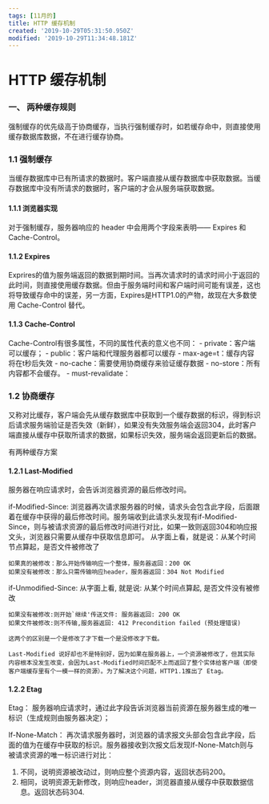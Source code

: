 ```yaml
---
tags: [11月的]
title: HTTP 缓存机制
created: '2019-10-29T05:31:50.950Z'
modified: '2019-10-29T11:34:48.181Z'
---
```


# HTTP 缓存机制
### 一、 两种缓存规则

  强制缓存的优先级高于协商缓存，当执行强制缓存时，如若缓存命中，则直接使用缓存数据库数据，不在进行缓存协商。

### 1.1 强制缓存
  当缓存数据库中已有所请求的数据时。客户端直接从缓存数据库中获取数据。当缓存数据库中没有所请求的数据时，客户端的才会从服务端获取数据。

#### 1.1.1 浏览器实现

对于强制缓存，服务器响应的 header 中会用两个字段来表明—— Expires 和 Cache-Control。

#### 1.1.2 Expires

Exprires的值为服务端返回的数据到期时间。当再次请求时的请求时间小于返回的此时间，则直接使用缓存数据。但由于服务端时间和客户端时间可能有误差，这也将导致缓存命中的误差，另一方面，Expires是HTTP1.0的产物，故现在大多数使用 Cache-Control 替代。

#### 1.1.3 Cache-Control
  Cache-Control有很多属性，不同的属性代表的意义也不同：
    - private：客户端可以缓存；
    - public：客户端和代理服务器都可以缓存
    - max-age=t：缓存内容将在t秒后失效
    - no-cache：需要使用协商缓存来验证缓存数据
    - no-store：所有内容都不会缓存。
    - must-revalidate：

    
### 1.2 协商缓存
  又称对比缓存，客户端会先从缓存数据库中获取到一个缓存数据的标识，得到标识后请求服务端验证是否失效（新鲜），如果没有失效服务端会返回304，此时客户端直接从缓存中获取所请求的数据，如果标识失效，服务端会返回更新后的数据。

  有两种缓存方案

#### 1.2.1 Last-Modified

  服务器在响应请求时，会告诉浏览器资源的最后修改时间。

  if-Modified-Since:
    浏览器再次请求服务器的时候，请求头会包含此字段，后面跟着在缓存中获得的最后修改时间。服务端收到此请求头发现有if-Modified-Since，则与被请求资源的最后修改时间进行对比，如果一致则返回304和响应报文头，浏览器只需要从缓存中获取信息即可。
从字面上看，就是说：从某个时间节点算起，是否文件被修改了

    如果真的被修改：那么开始传输响应一个整体，服务器返回：200 OK
    如果没有被修改：那么只需传输响应header，服务器返回：304 Not Modified

  if-Unmodified-Since:
    从字面上看, 就是说: 从某个时间点算起, 是否文件没有被修改

    如果没有被修改:则开始`继续'传送文件: 服务器返回: 200 OK
    如果文件被修改:则不传输,服务器返回: 412 Precondition failed (预处理错误)

    这两个的区别是一个是修改了才下载一个是没修改才下载。

    Last-Modified 说好却也不是特别好，因为如果在服务器上，一个资源被修改了，但其实际内容根本没发生改变，会因为Last-Modified时间匹配不上而返回了整个实体给客户端（即使客户端缓存里有个一模一样的资源）。为了解决这个问题，HTTP1.1推出了 Etag。

#### 1.2.2 Etag

  Etag： 服务器响应请求时，通过此字段告诉浏览器当前资源在服务器生成的唯一标识（生成规则由服务器决定）；

  If-None-Match： 再次请求服务器时，浏览器的请求报文头部会包含此字段，后面的值为在缓存中获取的标识。服务器接收到次报文后发现If-None-Match则与被请求资源的唯一标识进行对比：

  1. 不同，说明资源被改动过，则响应整个资源内容，返回状态码200。
  2. 相同，说明资源无新修改，则响应header，浏览器直接从缓存中获取数据信息。返回状态码304.









